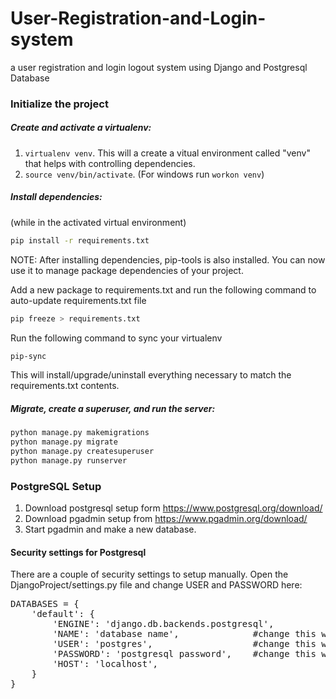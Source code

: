 # User-Registration-and-Login-system
a user registration and login logout system using Django and Postgresql Database

### Initialize the project

##### Create and activate a virtualenv:

1. `virtualenv venv`. This will a create a vitual environment called "venv" that helps with controlling dependencies.
2. `source venv/bin/activate`. (For windows run `workon venv`)


##### Install dependencies:

(while in the activated virtual environment)
```bash
pip install -r requirements.txt
```
NOTE: After installing dependencies, pip-tools is also installed. You can now use it to manage package dependencies of your project.

Add a new package to requirements.txt and run the following command to auto-update requirements.txt file
```bash
pip freeze > requirements.txt
```

Run the following command to sync your virtualenv
```bash
pip-sync
```
 This will install/upgrade/uninstall everything necessary to match the requirements.txt contents.
 

##### Migrate, create a superuser, and run the server:
```bash
python manage.py makemigrations
python manage.py migrate
python manage.py createsuperuser
python manage.py runserver
```

### PostgreSQL Setup
1. Download postgresql setup form https://www.postgresql.org/download/
2. Download pgadmin setup from https://www.pgadmin.org/download/
3. Start pgadmin and make a new database.

#### Security settings for Postgresql
There are a couple of security settings to setup manually. Open the DjangoProject/settings.py file and change USER and PASSWORD here: 
<pre>
DATABASES = {
    'default': {
        'ENGINE': 'django.db.backends.postgresql',
        'NAME': 'database name',              #change this with your database name   
        'USER': 'postgres',                   #change this with your postgresql username. default is 'postgres'
        'PASSWORD': 'postgresql password',    #change this with your postgresql password
        'HOST': 'localhost',
    }
}
</pre>
